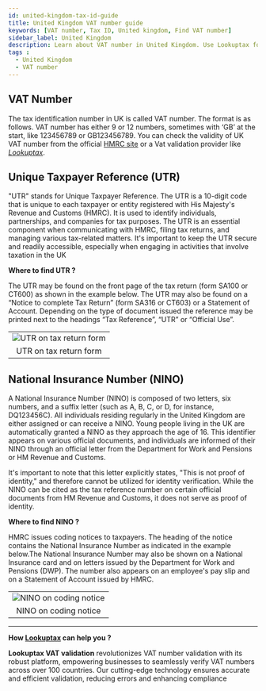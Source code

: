 ```yaml
---
id: united-kingdom-tax-id-guide
title: United Kingdom VAT number guide
keywords: [VAT number, Tax ID, United kingdom, Find VAT number]
sidebar_label: United Kingdom
description: Learn about VAT number in United Kingdom. Use Lookuptax for hassle-free tax id validation in United Kingdom and other 100+ countries
tags : 
  - United Kingdom
  - VAT number
---
```


## VAT Number 
The tax identification number in UK is called VAT number. The format is as follows. VAT number has either 9 or 12 numbers, sometimes with ‘GB’ at the start, like 123456789 or GB123456789. You can check the validity of UK VAT number from the official [HMRC site](https://www.gov.uk/check-uk-vat-number) or a Vat validation provider like _[Lookuptax](https://lookuptax.com/)_.

## Unique Taxpayer Reference (UTR)

"UTR" stands for Unique Taxpayer Reference. The UTR is a 10-digit code that is unique to each taxpayer or entity registered with His Majesty's Revenue and Customs (HMRC). It is used to identify individuals, partnerships, and companies for tax purposes. The UTR is an essential component when communicating with HMRC, filing tax returns, and managing various tax-related matters. It's important to keep the UTR secure and readily accessible, especially when engaging in activities that involve taxation in the UK

**Where to find UTR ?**

The UTR may be found on the front page of the tax return (form SA100 or CT600) as shown in the example below. The UTR may also be found on a “Notice to complete Tax Return” (form SA316 or CT603) or a Statement of Account. Depending on the type of document issued the reference may be printed next to the headings “Tax Reference”, “UTR” or “Official Use”.

<table align="center" border="0px" border-color="#dedede"><tr><td>
  <img src="/docs/img/taxid/UTR.PNG" alt="UTR on tax return form"/>
  </td></tr>
  <tr><td align="center">UTR on tax return form</td></tr>
</table>

## National Insurance Number (NINO)

A National Insurance Number (NINO) is composed of two letters, six numbers, and a suffix letter (such as A, B, C, or D, for instance, DQ123456C). All individuals residing regularly in the United Kingdom are either assigned or can receive a NINO. Young people living in the UK are automatically granted a NINO as they approach the age of 16. This identifier appears on various official documents, and individuals are informed of their NINO through an official letter from the Department for Work and Pensions or HM Revenue and Customs. 

It's important to note that this letter explicitly states, "This is not proof of identity," and therefore cannot be utilized for identity verification. While the NINO can be cited as the tax reference number on certain official documents from HM Revenue and Customs, it does not serve as proof of identity.

**Where to find NINO ?**

HMRC issues coding notices to taxpayers. The heading of the notice contains the National Insurance Number as indicated in the example below.The National Insurance Number may also be shown on a National Insurance card and on letters issued by the Department for Work and Pensions (DWP). The number also appears on an employee's pay slip and on a Statement of Account issued by HMRC.

<table align="center" border="0px" border-color="#dedede"><tr><td>
  <img src="/docs/img/taxid/nino.PNG" alt="NINO on coding notice"/>
  </td></tr>
  <tr><td align="center">NINO on coding notice</td></tr>
</table>

----
**How [Lookuptax](https://lookuptax.com/) can help you ?**

**Lookuptax VAT validation**  revolutionizes VAT number validation with its robust platform, empowering businesses to seamlessly verify VAT numbers across over 100 countries. Our cutting-edge technology ensures accurate and efficient validation, reducing errors and enhancing compliance

